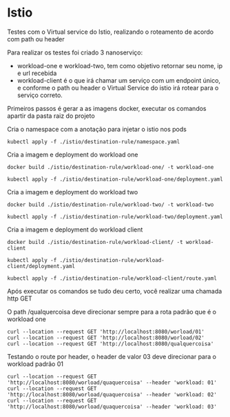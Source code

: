 # Istio 
Testes com o Virtual service do Istio, realizando o roteamento de acordo com path ou header

Para realizar os testes foi criado 3 nanoserviço:
- workload-one e workload-two, tem como objetivo retornar seu nome, ip e url recebida
- workload-client é o que irá chamar um serviço com um endpoint único, e conforme o path ou header o Virtual Service do istio irá rotear para o serviço correto.

Primeiros passos é gerar a as imagens docker, executar os comandos apartir da pasta raiz do projeto

Cria o namespace com a anotação para injetar o istio nos pods
```
kubectl apply -f ./istio/destination-rule/namespace.yaml
```

Cria a imagem e deployment do workload one
```
docker build ./istio/destination-rule/workload-one/ -t workload-one

kubectl apply -f ./istio/destination-rule/workload-one/deployment.yaml 
```

Cria a imagem e deployment do workload two
```
docker build ./istio/destination-rule/workload-two/ -t workload-two

kubectl apply -f ./istio/destination-rule/workload-two/deployment.yaml 
```

Cria a imagem e deployment do workload client
```
docker build ./istio/destination-rule/workload-client/ -t workload-client

kubectl apply -f ./istio/destination-rule/workload-client/deployment.yaml 

kubectl apply -f ./istio/destination-rule/workload-client/route.yaml 
```

Após executar os comandos se tudo deu certo, você realizar uma chamada http GET 

O path /qualquercoisa deve direcionar sempre para a rota padrão que é o workload one

```
curl --location --request GET 'http://localhost:8080/worload/01'
curl --location --request GET 'http://localhost:8080/worload/02'
curl --location --request GET 'http://localhost:8080/qualquercoisa'
```

Testando o route por header, o header de valor 03 deve direcionar para o workload padrão 01
```
curl --location --request GET 'http://localhost:8080/worload/quaquercoisa' --header 'workload: 01'
curl --location --request GET 'http://localhost:8080/worload/quaquercoisa' --header 'workload: 02'
curl --location --request GET 'http://localhost:8080/worload/quaquercoisa' --header 'workload: 03'
```

